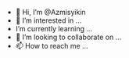 - 👋 Hi, I’m @Azmisyikin
- 👀 I’m interested in ...
-  I’m currently learning ...
- 💞️ I’m looking to collaborate on ...
- 📫 How to reach me ...

<!---
Azmisyikin/Azmisyikin is a ✨ special ✨ repository because its `README.md` (this file) appears on your GitHub profile.
You can click the Preview link to take a look at your changes.
--->

